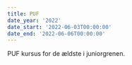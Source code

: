 ```yaml
---
title: PUF
date_year: '2022'
date_start: '2022-06-03T00:00:00'
date_end: '2022-06-06T00:00:00'
---
```

PUF kursus for de ældste i juniorgrenen.
